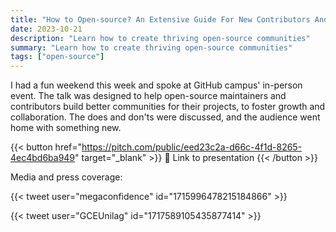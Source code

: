 ```yaml
---
title: "How to Open-source? An Extensive Guide For New Contributors And Maintainers"
date: 2023-10-21
description: "Learn how to create thriving open-source communities"
summary: "Learn how to create thriving open-source communities"
tags: ["open-source"]
---
```


I had a fun weekend this week and spoke at GitHub campus' in-person event. The
talk was designed to help open-source maintainers and contributors build better
communities for their projects, to foster growth and collaboration. The does
and don'ts were discussed, and the audience went home with something new.

{{< button href="https://pitch.com/public/eed23c2a-d66c-4f1d-8265-4ec4bd6ba949" target="_blank" >}}
🔗 Link to presentation
{{< /button >}}

Media and press coverage:

{{< tweet user="megaconfidence" id="1715996478215184866" >}}

{{< tweet user="GCEUnilag" id="1717589105435877414" >}}
